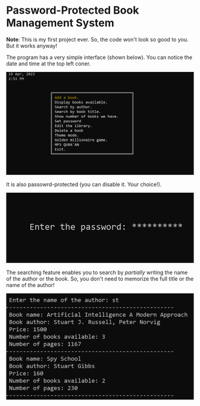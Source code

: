 # Password-Protected Book Management System
**Note**: This is my first project ever. So, the code won't look so good to you. But it works anyway!
 
The program has a very simple interface (shown below). You can notice the date and time at the top left coner. 

![Interface](https://github.com/AliElneklawy/A-really-big-C-project-/blob/main/doc/interface.PNG)

It is also passowrd-protected (you can disable it. Your choice!).

![password](https://github.com/AliElneklawy/A-really-big-C-project-/blob/main/doc/passwordPrompt.PNG)

The searching feature enables you to search by *_partially_* writing the name of the author or the book. So, you don't need to memorize the full title or the name of the author!

![searching](https://github.com/AliElneklawy/A-really-big-C-project-/blob/main/doc/searching.PNG)

